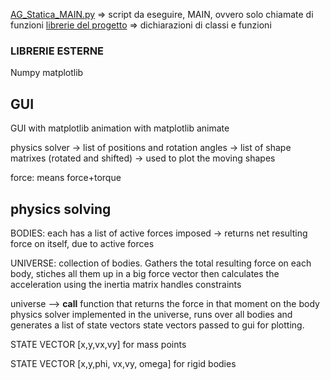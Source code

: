 [AG_Statica_MAIN.py](../src/AG_Statica_MAIN.py) =>  script da eseguire, MAIN, ovvero solo chiamate di funzioni
[librerie del progetto](../src/lib/)  => dichiarazioni di classi e funzioni 


### LIBRERIE ESTERNE

Numpy
matplotlib






## GUI

GUI with matplotlib
animation with matplotlib animate

physics solver -> list of positions and rotation angles -> list of shape matrixes (rotated and shifted) -> used to plot the moving shapes


force: means force+torque


## physics solving

BODIES: each has a list of active forces imposed -> returns net resulting force on itself, due to active forces

UNIVERSE: collection of bodies. Gathers the total resulting force on each body, stiches all them  up in a big force vector
        then calculates the acceleration using the inertia matrix
        handles constraints

        


universe --> __call__ function that returns the force in that moment on the body
physics solver implemented in the universe, runs over all bodies and generates a list of state vectors
state vectors passed to gui for plotting.


STATE VECTOR  [x,y,vx,vy]  for mass points

STATE VECTOR  [x,y,phi, vx,vy, omega]  for rigid bodies


